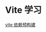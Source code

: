 <!--
 * @Author: TerryMin
 * @Date: 2023-03-02 13:51:09
 * @LastEditors: TerryMin
 * @LastEditTime: 2023-03-02 13:51:26
 * @Description: file not
-->
# Vite 学习

[vite 依赖预构建](https://juejin.cn/post/6930407545374785543)
